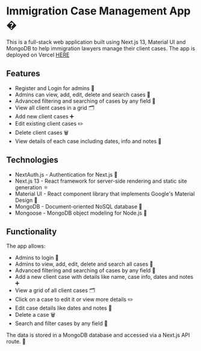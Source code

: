 # Immigration Case Management App �


This is a full-stack web application built using Next.js 13, Material UI and MongoDB to help immigration lawyers manage their client cases.
The app is deployed on Vercel [HERE](https://clientdatabase-hazel.vercel.app/dashboard)
## Features

- Register and Login for admins 👤
- Admins can view, add, edit, delete and search cases 📝
- Advanced filtering and searching of cases by any field 🔎
- View all client cases in a grid 🗂
- Add new client cases ➕
- Edit existing client cases ✏️
- Delete client cases 🗑️
- View details of each case including dates, info and notes 📅

## Technologies

- NextAuth.js - Authentication for Next.js 🔐
- Next.js 13 - React framework for server-side rendering and static site generation ⚛️
- Material UI - React component library that implements Google's Material Design 🎨
- MongoDB - Document-oriented NoSQL database 📘
- Mongoose - MongoDB object modeling for Node.js 🐍

## Functionality

The app allows:

- Admins to login 👤
- Admins to view, add, edit, delete and search all cases 👀
- Advanced filtering and searching of cases by any field 🔎
- Add a new client case with details like name, case info, dates and notes ➕
- View a grid of all client cases 🗂
- Click on a case to edit it or view more details ✏️
- Edit case details like dates and notes 📝
- Delete a case 🗑️
- Search and filter cases by any field 🔎

The data is stored in a MongoDB database and accessed via a Next.js API route. 📁
